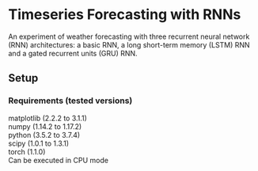 # Timeseries Forecasting with RNNs

An experiment of weather forecasting with three recurrent neural network (RNN) architectures: a basic RNN, a long short-term memory (LSTM) RNN and a gated recurrent units (GRU) RNN.

## Setup

### Requirements (tested versions)
matplotlib (2.2.2 to 3.1.1)<br/>
numpy (1.14.2 to 1.17.2)<br/>
python (3.5.2 to 3.7.4)<br/>
scipy (1.0.1 to 1.3.1)<br/>
torch (1.1.0)<br/>
Can be executed in CPU mode
